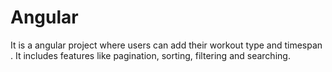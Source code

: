 # Angular
It is a angular  project where users can add their workout type and timespan . It includes features like pagination, sorting, filtering and searching.
